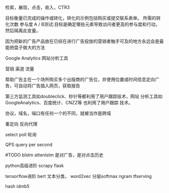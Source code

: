 检索，展现，点击，收入，CTR3


目标衡量已完成的操作或转化，转化的示例包括购买或提交联系表单。
所需的转化次数
参与度
A / B测试:目标是确定哪些元素导致访问者更高的参与度和行动，然后隔离此变量。

因为把新的广告产品放在已经在进行广告投放的营销者触手可及的地方永远会是最能把盘子做大的方法

Google Analytics 网站分析工具

营销 渠道 流量

帮助广告主在一个场所购买多个出版商的广告位，并使用位置或时间信息定向广告，可自动将广告插入网页，获取报告


第三方监测工具如doubleclick、秒针等都利用了用户跟踪技术，网站 分析工具如GoogleAnalytics、百度统计、CNZZ等 也利用了用户跟踪 技术。

协议，域名，端口有任何一个的不同，就被当作是跨域

重定向 
反向代理


select poll 轮询

QPS query per second

#TODO
blstm
attenlstm  是对广告，是对点击历史


python高级进阶
 scrapy 
 flask

tensorflow进阶
bert
文本分类， word2vec 分层softmax ngram
tfserving

hash idmb5 



